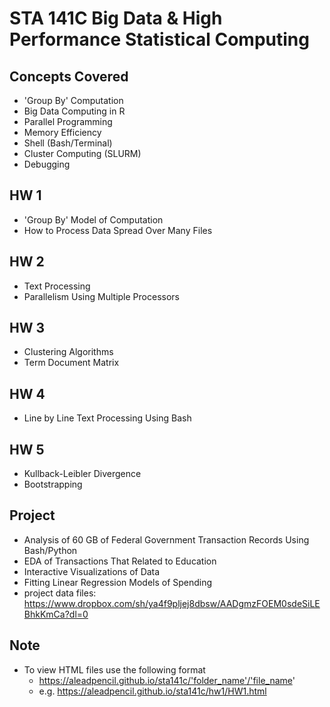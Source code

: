 # STA 141C Big Data & High Performance Statistical Computing

## Concepts Covered
* 'Group By' Computation
* Big Data Computing in R
* Parallel Programming
* Memory Efficiency
* Shell (Bash/Terminal)
* Cluster Computing (SLURM)
* Debugging


## HW 1
* 'Group By' Model of Computation
* How to Process Data Spread Over Many Files


## HW 2
* Text Processing
* Parallelism Using Multiple Processors


## HW 3
* Clustering Algorithms 
* Term Document Matrix


## HW 4
* Line by Line Text Processing Using Bash


## HW 5
* Kullback-Leibler Divergence
* Bootstrapping 


## Project
* Analysis of 60 GB of Federal Government Transaction Records Using Bash/Python
* EDA of Transactions That Related to Education
* Interactive Visualizations of Data
* Fitting Linear Regression Models of Spending
* project data files: https://www.dropbox.com/sh/ya4f9pljej8dbsw/AADgmzFOEM0sdeSiLEBhkKmCa?dl=0


## Note
* To view HTML files use the following format
  * https://aleadpencil.github.io/sta141c/'folder_name'/'file_name'
  * e.g. https://aleadpencil.github.io/sta141c/hw1/HW1.html

